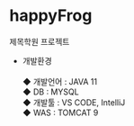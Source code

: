 # happyFrog 
 제목학원 프로젝트<br>
- 개발환경<br>  
◆ 개발언어 : JAVA 11<br> 
◆ DB : MYSQL<br> 
◆ 개발툴 : VS CODE, IntelliJ<br>
◆ WAS : TOMCAT 9    
  
  
